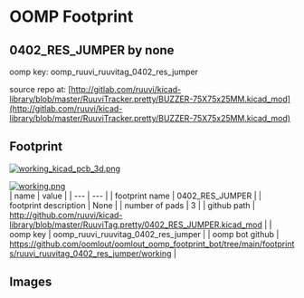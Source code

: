 # OOMP Footprint  
## 0402_RES_JUMPER  by none  
  
oomp key: oomp_ruuvi_ruuvitag_0402_res_jumper  
  
source repo at: [http://gitlab.com/ruuvi/kicad-library/blob/master/RuuviTracker.pretty/BUZZER-75X75x25MM.kicad_mod](http://gitlab.com/ruuvi/kicad-library/blob/master/RuuviTracker.pretty/BUZZER-75X75x25MM.kicad_mod)  
## Footprint  
  
[![working_kicad_pcb_3d.png](working_kicad_pcb_3d_600.png)](working_kicad_pcb_3d.png)  
  
[![working.png](working_600.png)](working.png)  
| name | value | 
| --- | --- | 
| footprint name | 0402_RES_JUMPER | 
| footprint description | None | 
| number of pads | 3 | 
| github path | http://github.com/ruuvi/kicad-library/blob/master/RuuviTag.pretty/0402_RES_JUMPER.kicad_mod | 
| oomp key | oomp_ruuvi_ruuvitag_0402_res_jumper | 
| oomp bot github | https://github.com/oomlout/oomlout_oomp_footprint_bot/tree/main/footprints/ruuvi_ruuvitag_0402_res_jumper/working | 
## Images  
